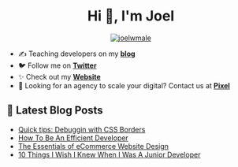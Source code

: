 <h1 align="center">Hi 👋, I'm Joel</h1>

<p align="center"> <a href="https://twitter.com/joelwmale" target="blank"><img src="https://img.shields.io/twitter/follow/joelwmale?logo=twitter&style=for-the-badge" alt="joelwmale" /></a> </p>

- ✍️ Teaching developers on my **[blog]**
- 🐦 Follow me on **[Twitter]**
- ✨ Check out my **[Website]**
- 🚀 Looking for an agency to scale your digital? Contact us at **[Pixel]**

## 📖 Latest Blog Posts 
- [Quick tips: Debuggin with CSS Borders](https://joelmale.com/debugging-with-css/)
- [How To Be An Efficient Developer](https://joelmale.com/how-to-be-an-efficient-developer/)
- [The Essentials of eCommerce Website Design](https://joelmale.com/ecommerce-website-design-the-essentials/)
- [10 Things I Wish I Knew When I Was A Junior Developer](https://joelmale.com/10-things-i-wish-i-knew-when-i-was-a-junior-developer/)

<br/>

[LinkedIn]: https://www.linkedin.com/in/joelwmale "LinkedIn"
[Twitter]: https://twitter.com/joelwmale "Twitter"
[Website]: https://joelmale.com "Website"
[Pixel]: https://wearepixel.com.au "Pixel"
[Blog]: https://joelmale.com/blog "Blog"

